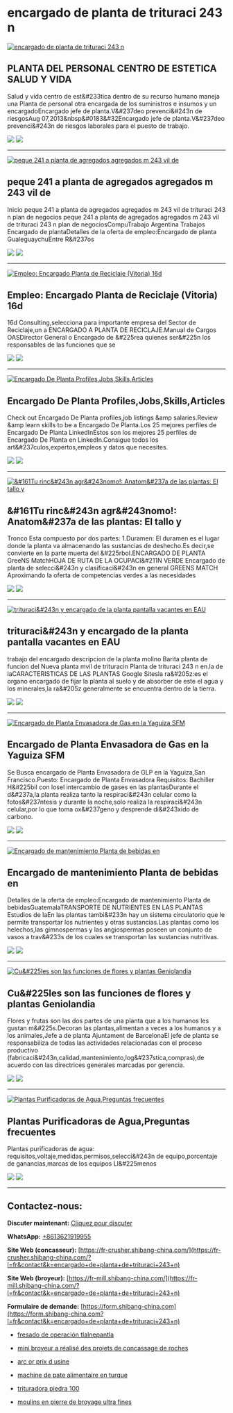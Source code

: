 # encargado de planta de trituraci 243 n

<a href="https://swt.shibang-china.com/?l=fr&img&k=encargado+de+planta+de+trituraci+243+n" target="_blank">![encargado de planta de trituraci 243 n](http://static.shibang-china.com/all-800x300/559.jpg)</a>

## PLANTA DEL PERSONAL CENTRO DE ESTETICA SALUD Y VIDA
Salud y vida centro de est&#233tica dentro de su recurso humano maneja una Planta de personal otra encargada de los suministros e insumos y un encargadoEncargado jefe de planta.V&#237deo prevenci&#243n de riesgosAug 07,2013&nbsp&#0183&#32Encargado jefe de planta.V&#237deo prevenci&#243n de riesgos laborales para el puesto de trabajo.


<a href="https://whatsapp.shibangsoft.com/WhatsApp.php" target="_blank" title="WhatsApp">![](http://static.shibang-china.com/icon/whatsapp.png)</a> <a href="https://swt.shibang-china.com/?l=fr&icon&k=encargado+de+planta+de+trituraci+243+n" target="_blank">![](http://static.shibang-china.com/icon/chat-fr.png)</a>

---

<a href="https://swt.shibang-china.com/?l=fr&img&k=encargado+de+planta+de+trituraci+243+n" target="_blank">![peque 241 a planta de agregados agregados m 243 vil de](http://static.shibang-china.com/all-800x300/1271.jpg)</a>

## peque 241 a planta de agregados agregados m 243 vil de
Inicio peque 241 a planta de agregados agregados m 243 vil de trituraci 243 n plan de negocios peque 241 a planta de agregados agregados m 243 vil de trituraci 243 n plan de negociosCompuTrabajo Argentina Trabajos Encargado de plantaDetalles de la oferta de empleo:Encargado de planta GualeguaychuEntre R&#237os


<a href="https://whatsapp.shibangsoft.com/WhatsApp.php" target="_blank" title="WhatsApp">![](http://static.shibang-china.com/icon/whatsapp.png)</a> <a href="https://swt.shibang-china.com/?l=fr&icon&k=encargado+de+planta+de+trituraci+243+n" target="_blank">![](http://static.shibang-china.com/icon/chat-fr.png)</a>

---

<a href="https://swt.shibang-china.com/?l=fr&img&k=encargado+de+planta+de+trituraci+243+n" target="_blank">![Empleo: Encargado Planta de Reciclaje (Vitoria) 16d](http://static.shibang-china.com/all-800x300/563.jpg)</a>

## Empleo: Encargado Planta de Reciclaje (Vitoria) 16d
16d Consulting,selecciona para importante empresa del Sector de Reciclaje,un a ENCARGADO A PLANTA DE RECICLAJE.Manual de Cargos OASDirector General o Encargado de &#225rea quienes ser&#225n los responsables de las funciones que se


<a href="https://whatsapp.shibangsoft.com/WhatsApp.php" target="_blank" title="WhatsApp">![](http://static.shibang-china.com/icon/whatsapp.png)</a> <a href="https://swt.shibang-china.com/?l=fr&icon&k=encargado+de+planta+de+trituraci+243+n" target="_blank">![](http://static.shibang-china.com/icon/chat-fr.png)</a>

---

<a href="https://swt.shibang-china.com/?l=fr&img&k=encargado+de+planta+de+trituraci+243+n" target="_blank">![Encargado De Planta Profiles,Jobs,Skills,Articles](http://static.shibang-china.com/all-800x300/786.jpg)</a>

## Encargado De Planta Profiles,Jobs,Skills,Articles
Check out Encargado De Planta profiles,job listings &amp salaries.Review &amp learn skills to be a Encargado De Planta.Los 25 mejores perfiles de Encargado De Planta LinkedInEstos son los mejores 25 perfiles de Encargado De Planta en LinkedIn.Consigue todos los art&#237culos,expertos,empleos y datos que necesites.


<a href="https://whatsapp.shibangsoft.com/WhatsApp.php" target="_blank" title="WhatsApp">![](http://static.shibang-china.com/icon/whatsapp.png)</a> <a href="https://swt.shibang-china.com/?l=fr&icon&k=encargado+de+planta+de+trituraci+243+n" target="_blank">![](http://static.shibang-china.com/icon/chat-fr.png)</a>

---

<a href="https://swt.shibang-china.com/?l=fr&img&k=encargado+de+planta+de+trituraci+243+n" target="_blank">![&#161Tu rinc&#243n agr&#243nomo!: Anatom&#237a de las plantas: El tallo y](http://static.shibang-china.com/all-800x300/543.jpg)</a>

## &#161Tu rinc&#243n agr&#243nomo!: Anatom&#237a de las plantas: El tallo y
Tronco Esta compuesto por dos partes: 1.Duramen: El duramen es el lugar donde la planta va almacenando las sustancias de deshecho.Es decir,se convierte en la parte muerta del &#225rbol.ENCARGADO DE PLANTA GreeNS MatchHOJA DE RUTA DE LA OCUPACI&#211N VERDE Encargado de planta de selecci&#243n y clasificaci&#243n en general GREENS MATCH Aproximando la oferta de competencias verdes a las necesidades


<a href="https://whatsapp.shibangsoft.com/WhatsApp.php" target="_blank" title="WhatsApp">![](http://static.shibang-china.com/icon/whatsapp.png)</a> <a href="https://swt.shibang-china.com/?l=fr&icon&k=encargado+de+planta+de+trituraci+243+n" target="_blank">![](http://static.shibang-china.com/icon/chat-fr.png)</a>

---

<a href="https://swt.shibang-china.com/?l=fr&img&k=encargado+de+planta+de+trituraci+243+n" target="_blank">![trituraci&#243n y encargado de la planta pantalla vacantes en EAU](http://static.shibang-china.com/all-800x300/743.jpg)</a>

## trituraci&#243n y encargado de la planta pantalla vacantes en EAU
trabajo del encargado descripcion de la planta molino Barita planta de funcion del Nueva planta mvil de trituracin Planta de trituraci 243 n en.la de laCARACTERISTICAS DE LAS PLANTAS Google Sitesla ra&#205z:es el organo encargado de fijar la planta al suelo y de absorber de este el agua y los minerales,la ra&#205z generalmente se encuentra dentro de la tierra.


<a href="https://whatsapp.shibangsoft.com/WhatsApp.php" target="_blank" title="WhatsApp">![](http://static.shibang-china.com/icon/whatsapp.png)</a> <a href="https://swt.shibang-china.com/?l=fr&icon&k=encargado+de+planta+de+trituraci+243+n" target="_blank">![](http://static.shibang-china.com/icon/chat-fr.png)</a>

---

<a href="https://swt.shibang-china.com/?l=fr&img&k=encargado+de+planta+de+trituraci+243+n" target="_blank">![Encargado de Planta Envasadora de Gas en la Yaguiza SFM](http://static.shibang-china.com/all-800x300/703.jpg)</a>

## Encargado de Planta Envasadora de Gas en la Yaguiza SFM
Se Busca encargado de Planta Envasadora de GLP en la Yaguiza,San Francisco.Puesto: Encargado de Planta Envasadora Requisitos: Bachiller H&#225bil con losel intercambio de gases en las plantasDurante el d&#237a,la planta realiza tanto la respiraci&#243n celular como la fotos&#237ntesis y durante la noche,solo realiza la respiraci&#243n celular,por lo que toma ox&#237geno y desprende di&#243xido de carbono.


<a href="https://whatsapp.shibangsoft.com/WhatsApp.php" target="_blank" title="WhatsApp">![](http://static.shibang-china.com/icon/whatsapp.png)</a> <a href="https://swt.shibang-china.com/?l=fr&icon&k=encargado+de+planta+de+trituraci+243+n" target="_blank">![](http://static.shibang-china.com/icon/chat-fr.png)</a>

---

<a href="https://swt.shibang-china.com/?l=fr&img&k=encargado+de+planta+de+trituraci+243+n" target="_blank">![Encargado de mantenimiento Planta de bebidas en](http://static.shibang-china.com/all-800x300/1182.jpg)</a>

## Encargado de mantenimiento Planta de bebidas en
Detalles de la oferta de empleo:Encargado de mantenimiento Planta de bebidasGuatemalaTRANSPORTE DE NUTRIENTES EN LAS PLANTAS Estudios de laEn las plantas tambi&#233n hay un sistema circulatorio que le permite transportar los nutrientes y otras sustancias.Las plantas como los helechos,las gimnospermas y las angiospermas poseen un conjunto de vasos a trav&#233s de los cuales se transportan las sustancias nutritivas.


<a href="https://whatsapp.shibangsoft.com/WhatsApp.php" target="_blank" title="WhatsApp">![](http://static.shibang-china.com/icon/whatsapp.png)</a> <a href="https://swt.shibang-china.com/?l=fr&icon&k=encargado+de+planta+de+trituraci+243+n" target="_blank">![](http://static.shibang-china.com/icon/chat-fr.png)</a>

---

<a href="https://swt.shibang-china.com/?l=fr&img&k=encargado+de+planta+de+trituraci+243+n" target="_blank">![Cu&#225les son las funciones de flores y plantas Geniolandia](http://static.shibang-china.com/all-800x300/1446.jpg)</a>

## Cu&#225les son las funciones de flores y plantas Geniolandia
Flores y frutas son las dos partes de una planta que a los humanos les gustan m&#225s.Decoran las plantas,alimentan a veces a los humanos y a los animales,Jefe a de planta Ajuntament de BarcelonaEl jefe de planta se responsabiliza de todas las actividades relacionadas con el proceso productivo (fabricaci&#243n,calidad,mantenimiento,log&#237stica,compras),de acuerdo con las directrices generales marcadas por gerencia.


<a href="https://whatsapp.shibangsoft.com/WhatsApp.php" target="_blank" title="WhatsApp">![](http://static.shibang-china.com/icon/whatsapp.png)</a> <a href="https://swt.shibang-china.com/?l=fr&icon&k=encargado+de+planta+de+trituraci+243+n" target="_blank">![](http://static.shibang-china.com/icon/chat-fr.png)</a>

---

<a href="https://swt.shibang-china.com/?l=fr&img&k=encargado+de+planta+de+trituraci+243+n" target="_blank">![Plantas Purificadoras de Agua,Preguntas frecuentes](http://static.shibang-china.com/all-800x300/1204.jpg)</a>

## Plantas Purificadoras de Agua,Preguntas frecuentes
Plantas purificadoras de agua: requisitos,voltaje,medidas,permisos,selecci&#243n de equipo,porcentaje de ganancias,marcas de los equipos Ll&#225menos

<a href="https://whatsapp.shibangsoft.com/WhatsApp.php" target="_blank" title="WhatsApp">![](http://static.shibang-china.com/icon/whatsapp.png)</a> <a href="https://swt.shibang-china.com/?l=fr&icon&k=encargado+de+planta+de+trituraci+243+n" target="_blank">![](http://static.shibang-china.com/icon/chat-fr.png)</a>

---
## Contactez-nous:

**Discuter maintenant:** [Cliquez pour discuter](https://swt.shibang-china.com?l=fr&contact&k=encargado+de+planta+de+trituraci+243+n)

**WhatsApp:**  [+8613621919955](https://whatsapp.shibangsoft.com/WhatsApp.php)

**Site Web (concasseur):** [https://fr-crusher.shibang-china.com/](https://fr-crusher.shibang-china.com/?l=fr&contact&k=encargado+de+planta+de+trituraci+243+n)

**Site Web (broyeur):** [https://fr-mill.shibang-china.com/](https://fr-mill.shibang-china.com/?l=fr&contact&k=encargado+de+planta+de+trituraci+243+n)

**Formulaire de demande:** [https://form.shibang-china.com](https://form.shibang-china.com?l=fr&contact&k=encargado+de+planta+de+trituraci+243+n)

* [fresado de operación tlalnepantla](../62/fresado%20de%20operaci%C3%B3n%20tlalnepantla.md)

* [mini broyeur a réalisé des projets de concassage de roches](../65/mini%20broyeur%20a%20r%C3%A9alis%C3%A9%20des%20projets%20de%20concassage%20de%20roches.md)

* [arc or prix d usine](../61/arc%20or%20prix%20d%20usine.md)

* [machine de pate alimentaire en turque](../61/machine%20de%20pate%20alimentaire%20en%20turque.md)

* [trituradora piedra 100](../63/trituradora%20piedra%20100.md)

* [moulins en pierre de broyage ultra fines](../65/moulins%20en%20pierre%20de%20broyage%20ultra%20fines.md)